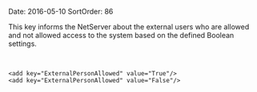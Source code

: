 Date: 2016-05-10
SortOrder: 86

This key informs the NetServer about the external users who are allowed and not allowed access to the system based on the defined Boolean settings.

 

```
<add key="ExternalPersonAllowed" value="True"/>
<add key="ExternalPersonAllowed" value="False"/>

 
```
